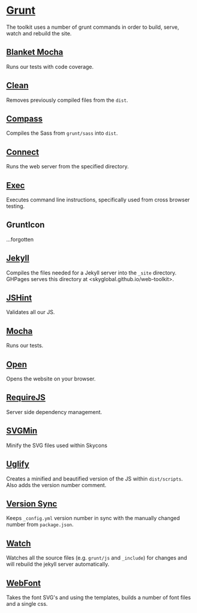 # [Grunt](http://gruntjs.com/)

The toolkit uses a number of grunt commands in order to build, serve, watch and rebuild the site.


## [Blanket Mocha](https://github.com/ModelN/grunt-blanket-mocha)

Runs our tests with code coverage.

## [Clean](https://github.com/gruntjs/grunt-contrib-clean)

Removes previously compiled files from the `dist`.

## [Compass](https://github.com/gruntjs/grunt-contrib-compass)

Compiles the Sass from `grunt/sass` into `dist`.

## [Connect](https://github.com/gruntjs/grunt-contrib-connect)

Runs the web server from the specified directory.

## [Exec](https://github.com/jharding/grunt-exec)

Executes command line instructions, specifically used from cross browser testing.

## GruntIcon

...forgotten

## [Jekyll](https://github.com/dannygarcia/grunt-jekyll)

Compiles the files needed for a Jekyll server into the `_site` directory.
GHPages serves this directory at <skyglobal.github.io/web-toolkit>.

## [JSHint](https://github.com/gruntjs/grunt-contrib-jshint)

Validates all our JS.

## [Mocha](https://github.com/kmiyashiro/grunt-mocha)

Runs our tests.

## [Open](https://github.com/jsoverson/grunt-open)

Opens the website on your browser.

## [RequireJS](https://github.com/gruntjs/grunt-contrib-requirejs)

Server side dependency management.

## [SVGMin](https://github.com/sindresorhus/grunt-svgmin)

Minify the SVG files used within Skycons

## [Uglify](https://github.com/gruntjs/grunt-contrib-uglify)

Creates a minified and beautified version of the JS within `dist/scripts`. Also adds the version number comment.

## [Version Sync](https://github.com/adgad/grunt-version-sync)

Keeps `_config.yml` version number in sync with the manually changed number from `package.json`.

## [Watch](https://github.com/gruntjs/grunt-contrib-watch)

Watches all the source files (e.g. `grunt/js` and `_include`) for changes and will rebuild the jekyll server automatically.

## [WebFont](https://github.com/sapegin/grunt-webfont)

Takes the font SVG's and using the templates, builds a number of font files and a single css.

